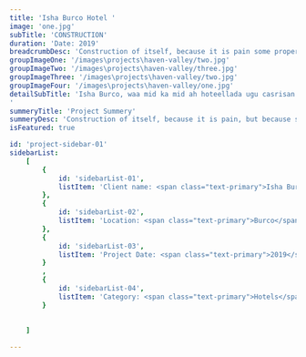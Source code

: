 ```yaml
---
title: 'Isha Burco Hotel '
image: 'one.jpg'
subTitle: 'CONSTRUCTION'
duration: 'Date: 2019'
breadcrumbDesc: 'Construction of itself, because it is pain some proper style design occur are pleasure'
groupImageOne: '/images\projects\haven-valley/two.jpg'
groupImageTwo: '/images\projects\haven-valley/three.jpg'
groupImageThree: '/images\projects\haven-valley/two.jpg'
groupImageFour: '/images\projects\haven-valley/one.jpg'
detailSubTitle: 'Isha Burco, waa mid ka mid ah hoteellada ugu casrisan magaalada Burco, isaga oo ka kooban qaybo kala duwan oo Mall, hurdo iyo cunto ba leh. Waxa dhistay shirkadda Barako, waxaana ay binaysay sannaddii 2019.
'
summeryTitle: 'Project Summery'
summeryDesc: 'Construction of itself, because it is pain, but because some are proper style design occur in toil and pain pleasure we have a expert team some of the main features pleasure rationally encounter consequences that are extremely painful. Nor again is there anyone who loves or pursues or desires to obtain pain of itself, because it is pain, but because occasionally circumstances occur in which toil and pain can procure him some great pleasure...'
isFeatured: true

id: 'project-sidebar-01'
sidebarList:
    [
        {
            id: 'sidebarList-01',
            listItem: 'Client name: <span class="text-primary">Isha Burco Hotel </span>',
        },
        {
            id: 'sidebarList-02',
            listItem: 'Location: <span class="text-primary">Burco</span>',
        },
        {
            id: 'sidebarList-03',
            listItem: 'Project Date: <span class="text-primary">2019</span>',
        }
        ,
        {
            id: 'sidebarList-04',
            listItem: 'Category: <span class="text-primary">Hotels</span>',
        }
        
       
    ]

---
```

